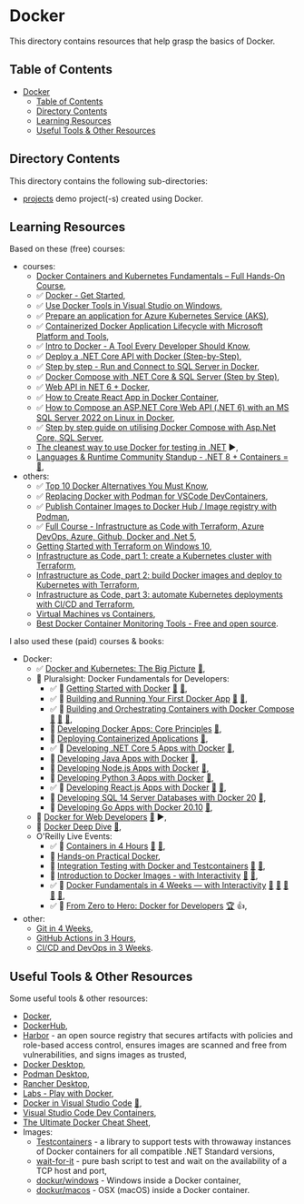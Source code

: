 # Docker

This directory contains resources that help grasp the basics of Docker.

## Table of Contents

- [Docker](#docker)
  - [Table of Contents](#table-of-contents)
  - [Directory Contents](#directory-contents)
  - [Learning Resources](#learning-resources)
  - [Useful Tools \& Other Resources](#useful-tools--other-resources)

## Directory Contents

This directory contains the following sub-directories:

- [projects](projects/) demo project(-s) created using Docker.

## Learning Resources

Based on these (free) courses:

- courses:
  - [Docker Containers and Kubernetes Fundamentals – Full Hands-On Course](https://youtu.be/kTp5xUtcalw?si=138s3imH6cmRn0Jg),
  - ✅ [Docker - Get Started](https://docs.docker.com/get-started/),
  - ✅ [Use Docker Tools in Visual Studio on Windows](https://learn.microsoft.com/en-us/dotnet/architecture/containerized-lifecycle/design-develop-containerized-apps/visual-studio-tools-for-docker),
  - ✅ [Prepare an application for Azure Kubernetes Service (AKS)](https://learn.microsoft.com/en-us/azure/aks/tutorial-kubernetes-prepare-app),
  - ✅ [Containerized Docker Application Lifecycle with Microsoft Platform and Tools](https://learn.microsoft.com/en-us/dotnet/architecture/containerized-lifecycle/),
  - ✅ [Intro to Docker - A Tool Every Developer Should Know](https://youtu.be/WcQ3-M4-jik),
  - ✅ [Deploy a .NET Core API with Docker (Step-by-Step)](https://youtu.be/f0lMGPB10bM),
  - ✅ [Step by step - Run and Connect to SQL Server in Docker](https://youtu.be/SJAl3vOX05M),
  - ✅ [Docker Compose with .NET Core & SQL Server (Step by Step)](https://youtu.be/4V7CwC_4oss),
  - ✅ [Web API in NET 6 + Docker](https://dev.to/berviantoleo/web-api-in-net-6-docker-41d5),
  - ✅ [How to Create React App in Docker Container](https://frontendguruji.com/blog/how-to-create-react-app-in-docker-container/),
  - ✅ [How to Compose an ASP.NET Core Web API (.NET 6) with an MS SQL Server 2022 on Linux in Docker](https://blog.christian-schou.dk/dockerize-net-core-web-api-with-ms-sql-server/),
  - ✅ [Step by step guide on utilising Docker Compose with Asp.Net Core, SQL Server](https://youtu.be/zrzdRINyYdM),
  - [The cleanest way to use Docker for testing in .NET](https://youtu.be/8IRNC7qZBmk) :arrow_forward:,
  - [Languages & Runtime Community Standup - .NET 8 + Containers = 💖](https://www.youtube.com/live/fMtQMYc_HlQ?si=eeaQL6mS9c9kfxS2),
- others:
  - ✅ [Top 10 Docker Alternatives You Must Know](https://www.knowledgehut.com/blog/devops/docker-alternatives),
  - ✅ [Replacing Docker with Podman for VSCode DevContainers](https://blog.lifeishao.com/2021/12/30/replacing-docker-with-podman-for-your-vscode-devcontainers/),
  - ✅ [Publish Container Images to Docker Hub / Image registry with Podman](https://computingforgeeks.com/how-to-publish-docker-image-to-docker-hub-with-podman/),
  - ✅ [Full Course - Infrastructure as Code with Terraform, Azure DevOps, Azure, Github, Docker and .Net 5](https://youtu.be/q4xNBqvD1uU),
  - [Getting Started with Terraform on Windows 10](https://thomgreene.com/post/2020/2020-06-15-terraform-getting-started-windows/),
  - [Infrastructure as Code, part 1: create a Kubernetes cluster with Terraform](https://circleci.com/blog/learn-iac-part1/),
  - [Infrastructure as Code, part 2: build Docker images and deploy to Kubernetes with Terraform](https://circleci.com/blog/learn-iac-part02/),
  - [Infrastructure as Code, part 3: automate Kubernetes deployments with CI/CD and Terraform](https://circleci.com/blog/learn-iac-part3/),
  - [Virtual Machines vs Containers](https://youtu.be/eyNBf1sqdBQ),
  - [Best Docker Container Monitoring Tools - Free and open source](https://youtu.be/zxAmqY63eJE).

I also used these (paid) courses & books:

- Docker:
  - ✅ [Docker and Kubernetes: The Big Picture](https://app.pluralsight.com/library/courses/docker-kubernetes-big-picture/table-of-contents) [:file_folder:](https://app.pluralsight.com/library/courses/docker-kubernetes-big-picture/exercise-files),
  - 🎥 Pluralsight: Docker Fundamentals for Developers:
    - ✅ 🎥 [Getting Started with Docker](https://app.pluralsight.com/library/courses/docker-getting-started-2023/table-of-contents) [:file_folder:](https://app.pluralsight.com/library/courses/docker-getting-started-2023/exercise-files) [:file_folder:](https://github.com/nigelpoulton/gsd),
    - ✅ 🎥 [Building and Running Your First Docker App](https://app.pluralsight.com/library/courses/docker-building-running-first-app/table-of-contents) [:file_folder:](https://app.pluralsight.com/library/courses/docker-building-running-first-app/exercise-files) [:file_folder:](https://github.com/DanWahlin/NodeExpressMongoDBDockerApp),
    - ✅ 🎥 [Building and Orchestrating Containers with Docker Compose](https://app.pluralsight.com/library/courses/docker-compose-building-orchestrating-containers/table-of-contents) [:file_folder:](https://app.pluralsight.com/library/courses/docker-compose-building-orchestrating-containers/exercise-files) [:file_folder:](https://github.com/DanWahlin/NodeExpressMongoDBDockerApp) [:file_folder:](https://github.com/DanWahlin/CodeWithDanDockerServices),
    - 🎥 [Developing Docker Apps: Core Principles](https://app.pluralsight.com/library/courses/docker-apps-developing-core-principles-2023/table-of-contents) [:file_folder:](https://app.pluralsight.com/library/courses/docker-apps-developing-core-principles-2023/exercise-files),
    - 🎥 [Deploying Containerized Applications](https://app.pluralsight.com/library/courses/deploying-containerized-applications/table-of-contents) [:file_folder:](https://app.pluralsight.com/library/courses/deploying-containerized-applications/exercise-files),
    - ✅ 🎥 [Developing .NET Core 5 Apps with Docker](https://app.pluralsight.com/library/courses/docker-dot-net-core-apps-developing/table-of-contents) [:file_folder:](https://app.pluralsight.com/library/courses/docker-dot-net-core-apps-developing/exercise-files),
    - 🎥 [Developing Java Apps with Docker](https://app.pluralsight.com/library/courses/java-apps-docker-developing-2023/table-of-contents) [:file_folder:](https://app.pluralsight.com/library/courses/java-apps-docker-developing-2023/exercise-files),
    - 🎥 [Developing Node.js Apps with Docker](https://app.pluralsight.com/library/courses/nodejs-docker-developing-apps/table-of-contents) [:file_folder:](https://app.pluralsight.com/library/courses/nodejs-docker-developing-apps/exercise-files),
    - 🎥 [Developing Python 3 Apps with Docker](https://app.pluralsight.com/library/courses/python-apps-docker-developing/table-of-contents) [:file_folder:](https://app.pluralsight.com/library/courses/python-apps-docker-developing/exercise-files),
    - ✅ 🎥 [Developing React.js Apps with Docker](https://app.pluralsight.com/library/courses/reactjs-apps-docker-developing/table-of-contents) [:file_folder:](https://app.pluralsight.com/library/courses/reactjs-apps-docker-developing/exercise-files) [:file_folder:](https://github.com/saravanan75/docker_react),
    - 🎥 [Developing SQL 14 Server Databases with Docker 20](https://app.pluralsight.com/library/courses/sql-server-databases-docker-developing/table-of-contents) [:file_folder:](https://app.pluralsight.com/library/courses/sql-server-databases-docker-developing/exercise-files),
    - 🎥 [Developing Go Apps with Docker 20.10](https://app.pluralsight.com/library/courses/docker-developing-go-apps/table-of-contents) [:file_folder:](https://app.pluralsight.com/library/courses/docker-developing-go-apps/exercise-files),
  - 🎥 [Docker for Web Developers](https://app.pluralsight.com/library/courses/docker-web-development/table-of-contents) [:file_folder:](https://app.pluralsight.com/library/courses/docker-web-developers/exercise-files) :arrow_forward:,
  - 🎥 [Docker Deep Dive](https://app.pluralsight.com/library/courses/docker-deep-dive-update/table-of-contents) [:file_folder:](https://app.pluralsight.com/library/courses/docker-deep-dive-update/exercise-files),
  - O'Reilly Live Events:
    - ✅ 🎥 [Containers in 4 Hours](https://learning.oreilly.com/live-events/containers-in-4-hours/0636920239529/) [:file_folder:](https://on24static.akamaized.net/event/41/29/94/5/rt/1/documents/resourceList1688575690311/containers725231688575689731.pdf) [:file_folder:](https://github.com/sandervanvugt/containers),
    - 🎥 [Hands-on Practical Docker](https://learning.oreilly.com/live-events/hands-on-practical-docker/0636920201922/),
    - 🎥 [Integration Testing with Docker and Testcontainers](https://learning.oreilly.com/live-events/integration-testing-with-docker-and-testcontainers/0636920063105/) [:file_folder:](https://on24static.akamaized.net/event/42/35/66/7/rt/1/documents/resourceList1689021806698/slides.pdf) [:file_folder:](https://github.com/bmuschko/testcontainers-integration-testing),
    - 🎥 [Introduction to Docker Images - with Interactivity](https://learning.oreilly.com/live-events/introduction-to-docker-imageswith-interactivity/0636920255161/) [:file_folder:](https://on24static.akamaized.net/event/42/35/67/1/rt/1/documents/resourceList1689297753939/classdockerimages1689297751782.pdf) [:file_folder:](https://gist.github.com/spkane/a15467f50545483282496624629bc62e),
    - ✅ 🎥 [Docker Fundamentals in 4 Weeks — with Interactivity](https://learning.oreilly.com/live-events/docker-fundamentals-in-4-weekswith-interactivity/0636920061161/0636920091841/) [:file_folder:](https://on24static.akamaized.net/event/42/73/13/8/rt/1/documents/resourceList1693925243918/studentsetup1683066899581.pdf) [:file_folder:](https://on24static.akamaized.net/event/42/73/13/7/rt/1/documents/resourceList1693070416012/classdocker4weeksday11693070413884.pdf) [:file_folder:](https://on24static.akamaized.net/event/42/73/13/8/rt/1/documents/resourceList1693924885224/classdocker4weeksday21693924884110.pdf) [:file_folder:](https://gist.github.com/spkane/686ae98467a840d73cd3e181da9b1194) [:file_folder:](https://learning.oreilly.com/scenarios/devops-tools-sandbox/9781098126469/),
    - ✅ 🎥 [From Zero to Hero: Docker for Developers](https://dometrain.com/course/from-zero-to-hero-docker/) [:trophy:](https://courses.dometrain.com/certificates/1il0gtsqu0) :+1:,
- other:
  - [Git in 4 Weeks](https://learning.oreilly.com/live-events/git-in-4-weeks/0636920057275/0636920094825/),
  - [GitHub Actions in 3 Hours](https://learning.oreilly.com/live-events/github-actions-in-3-hours/0636920093155/0636920093154/),
  - [CI/CD and DevOps in 3 Weeks](https://learning.oreilly.com/live-events/cicd-and-devops-in-3-weeks/0636920072763/).

## Useful Tools & Other Resources

Some useful tools & other resources:

- [Docker](https://www.docker.com/),
- [DockerHub](https://hub.docker.com/),
- [Harbor](https://goharbor.io/) - an open source registry that secures artifacts with policies and role-based access control, ensures images are scanned and free from vulnerabilities, and signs images as trusted,
- [Docker Desktop](https://www.docker.com/products/docker-desktop/),
- [Podman Desktop](https://podman-desktop.io/),
- [Rancher Desktop](https://rancherdesktop.io/),
- [Labs - Play with Docker](https://labs.play-with-docker.com/),
- [Docker in Visual Studio Code](https://code.visualstudio.com/docs/containers/overview) [:file_folder:](https://marketplace.visualstudio.com/items?itemName=ms-azuretools.vscode-docker),
- [Visual Studio Code Dev Containers](https://code.visualstudio.com/docs/devcontainers/create-dev-container),
- [The Ultimate Docker Cheat Sheet](https://dockerlabs.collabnix.com/docker/cheatsheet/),
- Images:
  - [Testcontainers](https://github.com/testcontainers/testcontainers-dotnet) - a library to support tests with throwaway instances of Docker containers for all compatible .NET Standard versions,
  - [wait-for-it](https://github.com/vishnubob/wait-for-it) - pure bash script to test and wait on the availability of a TCP host and port,
  - [dockur/windows](https://github.com/dockur/windows) - Windows inside a Docker container,
  - [dockur/macos](https://github.com/dockur/macos) - OSX (macOS) inside a Docker container.
